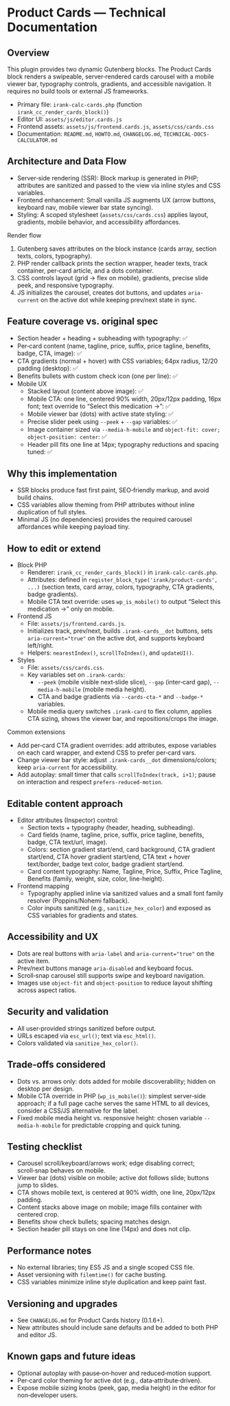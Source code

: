 # Product Cards — Technical Documentation

## Overview
This plugin provides two dynamic Gutenberg blocks. The Product Cards block renders a swipeable, server‑rendered cards carousel with a mobile viewer bar, typography controls, gradients, and accessible navigation. It requires no build tools or external JS frameworks.

- Primary file: `irank-calc-cards.php` (function `irank_cc_render_cards_block()`)
- Editor UI: `assets/js/editor.cards.js`
- Frontend assets: `assets/js/frontend.cards.js`, `assets/css/cards.css`
- Documentation: `README.md`, `HOWTO.md`, `CHANGELOG.md`, `TECHNICAL-DOCS-CALCULATOR.md`

## Architecture and Data Flow
- Server‑side rendering (SSR): Block markup is generated in PHP; attributes are sanitized and passed to the view via inline styles and CSS variables.
- Frontend enhancement: Small vanilla JS augments UX (arrow buttons, keyboard nav, mobile viewer bar state syncing).
- Styling: A scoped stylesheet (`assets/css/cards.css`) applies layout, gradients, mobile behavior, and accessibility affordances.

Render flow
1) Gutenberg saves attributes on the block instance (cards array, section texts, colors, typography).
2) PHP render callback prints the section wrapper, header texts, track container, per‑card article, and a dots container.
3) CSS controls layout (grid → flex on mobile), gradients, precise slide peek, and responsive typography.
4) JS initializes the carousel, creates dot buttons, and updates `aria-current` on the active dot while keeping prev/next state in sync.

## Feature coverage vs. original spec
- Section header + heading + subheading with typography: ✅
- Per‑card content (name, tagline, price, suffix, price tagline, benefits, badge, CTA, image): ✅
- CTA gradients (normal + hover) with CSS variables; 64px radius, 12/20 padding (desktop): ✅
- Benefits bullets with custom check icon (one per line): ✅
- Mobile UX
  - Stacked layout (content above image): ✅
  - Mobile CTA: one line, centered 90% width, 20px/12px padding, 16px font; text override to “Select this medication →”: ✅
  - Mobile viewer bar (dots) with active state styling: ✅
  - Precise slider peek using `--peek` + `--gap` variables: ✅
  - Image container sized via `--media-h-mobile` and `object-fit: cover; object-position: center`: ✅
  - Header pill fits one line at 14px; typography reductions and spacing tuned: ✅

## Why this implementation
- SSR blocks produce fast first paint, SEO‑friendly markup, and avoid build chains.
- CSS variables allow theming from PHP attributes without inline duplication of full styles.
- Minimal JS (no dependencies) provides the required carousel affordances while keeping payload tiny.

## How to edit or extend
- Block PHP
  - Renderer: `irank_cc_render_cards_block()` in `irank-calc-cards.php`.
  - Attributes: defined in `register_block_type('irank/product-cards', ...)` (section texts, card array, colors, typography, CTA gradients, badge gradients).
  - Mobile CTA text override: uses `wp_is_mobile()` to output “Select this medication →” only on mobile.
- Frontend JS
  - File: `assets/js/frontend.cards.js`.
  - Initializes track, prev/next, builds `.irank-cards__dot` buttons, sets `aria-current="true"` on the active dot, and supports keyboard left/right.
  - Helpers: `nearestIndex()`, `scrollToIndex()`, and `updateUI()`.
- Styles
  - File: `assets/css/cards.css`.
  - Key variables set on `.irank-cards`:
    - `--peek` (mobile visible next‑slide slice), `--gap` (inter‑card gap), `--media-h-mobile` (mobile media height).
    - CTA and badge gradients via `--cards-cta-*` and `--badge-*` variables.
  - Mobile media query switches `.irank-card` to flex column, applies CTA sizing, shows the viewer bar, and repositions/crops the image.

Common extensions
- Add per‑card CTA gradient overrides: add attributes, expose variables on each card wrapper, and extend CSS to prefer per‑card vars.
- Change viewer bar style: adjust `.irank-cards__dot` dimensions/colors; keep `aria-current` for accessibility.
- Add autoplay: small timer that calls `scrollToIndex(track, i+1)`; pause on interaction and respect `prefers-reduced-motion`.

## Editable content approach
- Editor attributes (Inspector) control:
  - Section texts + typography (header, heading, subheading).
  - Card fields (name, tagline, price, suffix, price tagline, benefits, badge, CTA text/url, image).
  - Colors: section gradient start/end, card background, CTA gradient start/end, CTA hover gradient start/end, CTA text + hover text/border, badge text color, badge gradient start/end.
  - Card content typography: Name, Tagline, Price, Suffix, Price Tagline, Benefits (family, weight, size, color, line-height).
- Frontend mapping
  - Typography applied inline via sanitized values and a small font family resolver (Poppins/Nohemi fallback).
  - Color inputs sanitized (e.g., `sanitize_hex_color`) and exposed as CSS variables for gradients and states.

## Accessibility and UX
- Dots are real buttons with `aria-label` and `aria-current="true"` on the active item.
- Prev/next buttons manage `aria-disabled` and keyboard focus.
- Scroll‑snap carousel still supports swipe and keyboard navigation.
- Images use `object-fit` and `object-position` to reduce layout shifting across aspect ratios.

## Security and validation
- All user‑provided strings sanitized before output.
- URLs escaped via `esc_url()`; text via `esc_html()`.
- Colors validated via `sanitize_hex_color()`.

## Trade‑offs considered
- Dots vs. arrows only: dots added for mobile discoverability; hidden on desktop per design.
- Mobile CTA override in PHP (`wp_is_mobile()`): simplest server‑side approach; if a full page cache serves the same HTML to all devices, consider a CSS/JS alternative for the label.
- Fixed mobile media height vs. responsive height: chosen variable `--media-h-mobile` for predictable cropping and quick tuning.

## Testing checklist
- Carousel scroll/keyboard/arrows work; edge disabling correct; scroll‑snap behaves on mobile.
- Viewer bar (dots) visible on mobile; active dot follows slide; buttons jump to slides.
- CTA shows mobile text, is centered at 90% width, one line, 20px/12px padding.
- Content stacks above image on mobile; image fills container with centered crop.
- Benefits show check bullets; spacing matches design.
- Section header pill stays on one line (14px) and does not clip.

## Performance notes
- No external libraries; tiny ES5 JS and a single scoped CSS file.
- Asset versioning with `filemtime()` for cache busting.
- CSS variables minimize inline style duplication and keep paint fast.

## Versioning and upgrades
- See `CHANGELOG.md` for Product Cards history (0.1.6+).
- New attributes should include sane defaults and be added to both PHP and editor JS.

## Known gaps and future ideas
- Optional autoplay with pause‑on‑hover and reduced‑motion support.
- Per‑card color theming for active dot (e.g., data‑attribute‑driven).
- Expose mobile sizing knobs (peek, gap, media height) in the editor for non‑developer users.
